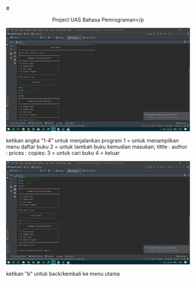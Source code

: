 #<p align="center">Project UAS Bahasa Pemrograman</p

![](hasil1.jpg)

ketikan angka "1-4" untuk menjalankan program
  1 = untuk menampilkan menu daftar buku
  2 = untuk tambah buku
    kemudian masukan;
      tittle<judul buku>          :
      author<nama penulis>        :
      prices<harga buku>          :
      copies<banyak buku tersedia>:
  3 = untuk cari buku
  4 = keluar

![](hasil2.jpg)

  ketikan "b" untuk back/kembali ke menu utama

